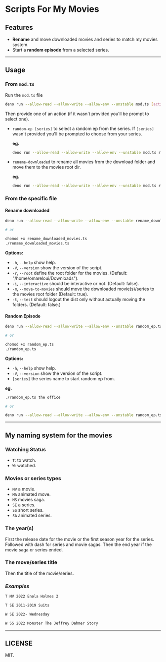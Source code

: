 # Scripts For My Movies

## Features

- **Rename** and move downloaded movies and series to match my movies system.
- Start a **random episode** from a selected series.

---

## Usage

### From `mod.ts`

Run the `mod.ts` file

```bash
deno run --allow-read --allow-write --allow-env --unstable mod.ts [action]
```

Then provide one of an action (if it wasn't provided you'll be prompt to select one).

- `random-ep [series]` to select a random ep from the series. If `[series]` wasn't provided you'll be prompted to choose from your series.

  **eg.**

  ```bash
  deno run --allow-read --allow-write --allow-env --unstable mod.ts random-ep the office
  ```

- `rename-downloaded` to rename all movies from the download folder and move them to the movies root dir.

  **eg.**

  ```bash
  deno run --allow-read --allow-write --allow-env --unstable mod.ts rename-downloaded
  ```

### From the specific file

#### Rename downloaded

```bash
deno run --allow-read --allow-write --allow-env --unstable rename_downloaded_movies.ts

# or

chomod +x rename_downloaded_movies.ts
./rename_downloaded_movies.ts
```

**Options:**

- `-h`, `--help` show help.
- `-V`, `--version` show the version of the script.
- `-r`, `--root` define the root folder for the movies. (Default: "/home/omareloui/Downloads").
- `-i`, `--interactive` should be interactive or not. (Default: false).
- `-m`, `--move-to-movies` should move the downloaded movie(s)/series to the movies root folder (Default: true).
- `-t`, `--test` should logout the dist only without actually moving the folders.  (Default: false.)

#### Random Episode

```bash
deno run --allow-read --allow-write --allow-env --unstable random_ep.ts

# or

chomod +x random_ep.ts
./random_ep.ts
```

**Options:**

- `-h`, `--help` show help.
- `-V`, `--version` show the version of the script.
- `[series]` the series name to start random ep from.

**eg.**

```bash
./random_ep.ts the office

# or

deno run --allow-read --allow-write --allow-env --unstable random_ep.ts how i met your
```

---

## My naming system for the movies

### Watching Status

- `T`: to watch.
- `W`: watched.

### Movies or series types

- `MV` a movie.
- `MA` animated move.
- `MS` movies saga.
- `SE` a series.
- `SS` short series.
- `SA` animated series.

### The year(s)

First the release date for the movie or the first season year for the series. Followed with dash for series and movie sagas. Then the end year if the movie saga or series ended.

### The move/series title

Then the title of the movie/series.

### _Examples_

```txt
T MV 2022 Enola Holmes 2

T SE 2011-2019 Suits

W SE 2022- Wednesday

W SS 2022 Monster The Jeffrey Dahmer Story
```

---

## LICENSE

MIT.
